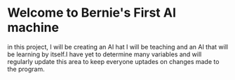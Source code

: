 # Welcome to Bernie's First AI machine
in this project, I will be creating an AI hat I will be teaching and an AI that will be learning by itself.I have yet to determine many variables and will regularly update this area to keep everyone uptades on changes made to the program.
